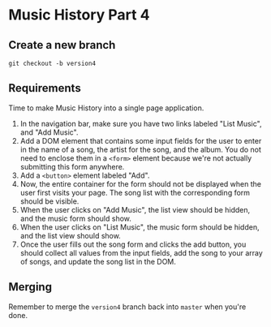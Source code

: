 # Music History Part 4

## Create a new branch

`git checkout -b version4`

## Requirements

Time to make Music History into a single page application.

1. In the navigation bar, make sure you have two links labeled "List Music", and "Add Music".
1. Add a DOM element that contains some input fields for the user to enter in the name of a song, the artist for the song, and the album. You do not need to enclose them in a `<form>` element because we're not actually submitting this form anywhere.
1. Add a `<button>` element labeled "Add".
1. Now, the entire container for the form should not be displayed when the user first visits your page. The song list with the corresponding form should be visible.
1. When the user clicks on "Add Music", the list view should be hidden, and the music form should show.
1. When the user clicks on "List Music", the music form should be hidden, and the list view should show.
1. Once the user fills out the song form and clicks the add button, you should collect all values from the input fields, add the song to your array of songs, and update the song list in the DOM.


## Merging

Remember to merge the `version4` branch back into `master` when you're done.